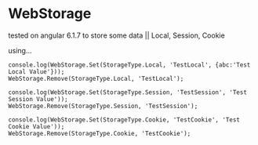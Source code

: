 # WebStorage
tested on angular 6.1.7
to store some data || Local, Session, Cookie 

using...


    console.log(WebStorage.Set(StorageType.Local, 'TestLocal', {abc:'Test Local Value'}));
    WebStorage.Remove(StorageType.Local, 'TestLocal');

    console.log(WebStorage.Set(StorageType.Session, 'TestSession', 'Test Session Value'));
    WebStorage.Remove(StorageType.Session, 'TestSession');

    console.log(WebStorage.Set(StorageType.Cookie, 'TestCookie', 'Test Cookie Value'));
    WebStorage.Remove(StorageType.Cookie, 'TestCookie');
